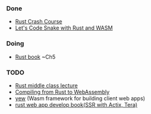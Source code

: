 
### Done 

* [Rust Crash Course](https://www.youtube.com/watch?v=zF34dRivLOw)
* [Let's Code Snake with Rust and WASM](https://www.youtube.com/watch?v=iR7Q_6quwSI)

### Doing

* [Rust book](https://doc.rust-lang.org/book/) ~Ch5

### TODO

* [Rust middle class lecture](https://www.youtube.com/watch?v=91LF1kZJj_o&list=PLlSZlNj22M7RSK23wBRLdgu8tdFbbMUqR&index=3)
* [Compiling from Rust to WebAssembly
](https://developer.mozilla.org/en-US/docs/WebAssembly/Rust_to_wasm)
* [yew](https://github.com/yewstack/yew) (Wasm framework for building client web apps)
* [rust web app develop book(SSR with Actix, Tera)](https://livebook.manning.com/book/rust-servers-services-and-apps/chapter-7/v-11/69)